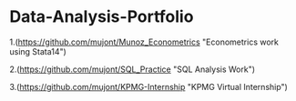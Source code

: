 # Data-Analysis-Portfolio

1.(https://github.com/mujont/Munoz_Econometrics "Econometrics work using Stata14")

2.(https://github.com/mujont/SQL_Practice "SQL Analysis Work")

3.(https://github.com/mujont/KPMG-Internship "KPMG Virtual Internship")
